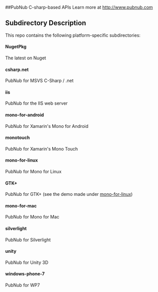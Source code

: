 ##PubNub C-sharp-based APIs
Learn more at http://www.pubnub.com

## Subdirectory Description
This repo contains the following platform-specific subdirectories:

#### NugetPkg
The latest on Nuget

#### csharp.net
PubNub for MSVS C-Sharp / .net

#### iis
PubNub for the IIS web server

#### mono-for-android
PubNub for Xamarin's Mono for Android

#### monotouch
PubNub for Xamarin's Mono Touch

#### mono-for-linux
PubNub for Mono for Linux

#### GTK+
PubNub for GTK+ (see the demo made under [mono-for-linux](mono-for-linux/Demo/GTK%2B))

#### mono-for-mac
PubNub for Mono for Mac

#### silverlight
PubNub for Silverlight

#### unity
PubNub for Unity 3D

#### windows-phone-7
PubNub for WP7

